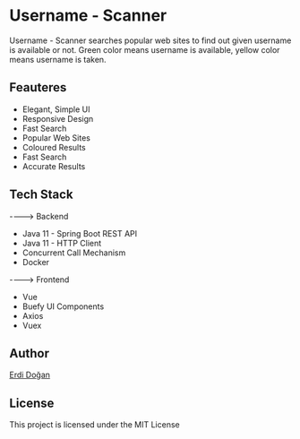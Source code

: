 # Username - Scanner

Username - Scanner searches popular web sites to find out given username is available or not. 
Green color means username is available, yellow color means username is taken.

## Feauteres

* Elegant, Simple UI
* Responsive Design
* Fast Search
* Popular Web Sites
* Coloured Results
* Fast Search
* Accurate Results

## Tech Stack

----> Backend
* Java 11 - Spring Boot REST API
* Java 11 - HTTP Client
* Concurrent Call Mechanism
* Docker

----> Frontend
* Vue
* Buefy UI Components
* Axios
* Vuex

## Author

[Erdi Doğan](https://www.linkedin.com/in/doganerdi)


## License

This project is licensed under the MIT License 


